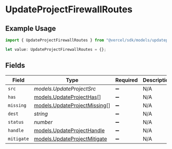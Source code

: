 # UpdateProjectFirewallRoutes

## Example Usage

```typescript
import { UpdateProjectFirewallRoutes } from "@vercel/sdk/models/updateprojectop.js";

let value: UpdateProjectFirewallRoutes = {};
```

## Fields

| Field                                                              | Type                                                               | Required                                                           | Description                                                        |
| ------------------------------------------------------------------ | ------------------------------------------------------------------ | ------------------------------------------------------------------ | ------------------------------------------------------------------ |
| `src`                                                              | *models.UpdateProjectSrc*                                          | :heavy_minus_sign:                                                 | N/A                                                                |
| `has`                                                              | [models.UpdateProjectHas](../models/updateprojecthas.md)[]         | :heavy_minus_sign:                                                 | N/A                                                                |
| `missing`                                                          | [models.UpdateProjectMissing](../models/updateprojectmissing.md)[] | :heavy_minus_sign:                                                 | N/A                                                                |
| `dest`                                                             | *string*                                                           | :heavy_minus_sign:                                                 | N/A                                                                |
| `status`                                                           | *number*                                                           | :heavy_minus_sign:                                                 | N/A                                                                |
| `handle`                                                           | [models.UpdateProjectHandle](../models/updateprojecthandle.md)     | :heavy_minus_sign:                                                 | N/A                                                                |
| `mitigate`                                                         | [models.UpdateProjectMitigate](../models/updateprojectmitigate.md) | :heavy_minus_sign:                                                 | N/A                                                                |